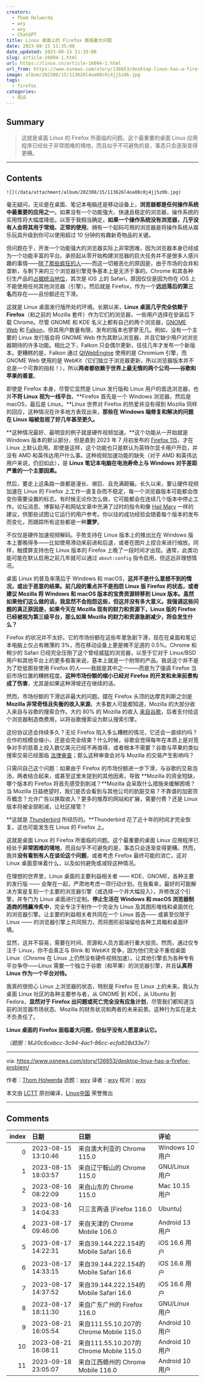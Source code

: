 ```yaml
---
creators:
  - Thom Holwerda
  - wxy
  - wxy
  - ChatGPT
title: Linux 桌面上的 Firefox 面临着大问题
date: 2023-08-15 11:35:00
date_updated: 2023-08-15 11:35:00
slug: article-16094-1.html
url: https://linux.cn/article-16094-1.html
url_from: https://www.osnews.com/story/136653/desktop-linux-has-a-firefox-problem/
image: album/202308/15/113626l4oa08c0j4jj5z0b.jpg
tags:
  - firefox
categories:
  - 观点
---
```


## Summary

> 这就是桌面 Linux 的 Firefox 所面临的问题。这个最重要的桌面 Linux 应用程序已经处于非常困难的境地，而且似乎不可避免的是，事态只会逐渐变得更糟。

***

<!-- more -->

## Contents

`![](/data/attachment/album/202308/15/113626l4oa08c0j4jj5z0b.jpg)`

毫无疑问，无论是在桌面、笔记本电脑还是移动设备上，**浏览器都是任何操作系统中最重要的应用之一**。如果没有一个功能强大、快速且稳定的浏览器，操作系统的实用性将大幅度降低，以至于我相当确定，**如果一个操作系统没有浏览器，几乎没有人会将其用于常规、正常的使用**。拥有一个起码可用的浏览器是将操作系统从娱乐玩具升级到你可以使用超过 10 分钟的有趣新奇物品的关键。

但问题在于，开发一个功能强大的浏览器实际上非常困难，因为浏览器本身已经成为一个功能丰富的平台。承担起从零开始构建浏览器的巨大任务并不是很多人感兴趣的事情——[除了那些疯狂的人](https://www.ladybird.dev/)——而这一切被恶化的原因是，由于市场的合并和垄断，与剩下来的三个浏览器引擎竞争基本上是无济于事的。Chrome 和其各种衍生产品的[占据统治地位](https://gs.statcounter.com/browser-market-share)，其次是 iOS 上的 Safari，原因仅仅是因为你在 iOS 上不能使用任何其他浏览器（引擎）。然后就是 Firefox，作为一个**远远落后的第三名**而存在——且份额还在下滑。

这就是 Linux 桌面发行版所处的环境。长期以来，**Linux 桌面几乎完全依赖于 Firefox**（和之前的 Mozilla 套件）作为它们的浏览器，一些用户选择在安装后下载 Chrome。尽管 GNOME 和 KDE 名义上都有自己的两个浏览器，[GNOME Web](https://wiki.gnome.org/Apps/Web) 和 [Falkon](https://www.falkon.org/)，但其用户数量有限，发布的版本也寥寥无几。例如，没有一个主要的 Linux 发行版会将 GNOME Web 作为其默认浏览器，并且它缺少用户对浏览器期待的许多功能。相比之下，Falkon 只会偶尔更新，往往几年才发布一个新版本。更糟糕的是，Falkon 通过 [QtWebEngine](https://wiki.qt.io/QtWebEngine) 使用的是 Chromium 引擎，而 GNOME Web 使用的是 WebKit（它们独立于浏览器更新，所以浏览器版本并不总是一个可靠的指标！），所以**两者都依赖于世界上最无情的两个公司——谷歌和苹果的善意**。

即使是 Firefox 本身，尽管它显然是 Linux 发行版和 Linux 用户的首选浏览器，也并**不将 Linux 视为一线平台**。**Firefox 首先是一个 Windows 浏览器，然后是 macOS，最后是 Linux。**Linux 世界对 Firefox 的热爱并没有得到 Mozilla 同样的回应，这种情况在许多地方表现出来，**那些在 Windows 端修复和解决的问题在 Linux 端被忽视了好几年甚至更久。**

**这种情况最好、最明显的例子就是硬件视频加速。**这个功能从一开始就是 Windows 版本的默认部分，但是直到 2023 年 7 月初发布的 [Firefox 115](https://www.omgubuntu.co.uk/2023/07/firefox-115-intel-gpu-video-decoding-on-linux)，才在 Linux 上默认启用。即使是这样，这个功能也只是默认为英特尔显卡用户开启，并没有 AMD 和英伟达用户什么事。这种视频加速功能的缺失（对于 AMD 和英伟达用户来说，仍旧如此），是 **Linux 笔记本电脑在电池寿命上与 Windows 对手差距严重的一个主要因素。**

然后，要走上这条路一直都是漫长、艰巨、且充满颠簸。长久以来，要让硬件视频加速在 Linux 的 Firefox 上工作一直复杂而不稳定，每一个浏览器版本可能都会改变你需要设置的标志。有时候无论你怎么做，它可能都会在连续几个版本中停止工作。论坛消息、博客帖子和网站文章中充满了过时的指令和像 [Hail Mary](https://en.wikipedia.org/wiki/Hail_Mary) 一样的建议，供那些试图让它运行的用户参考。你以往的成功经验会随着每个版本的发布而变化，而跟踪所有这些都是一种**噩梦**。

不仅仅是硬件加速视频解码。手势支持在 Linux 版本上的推出比在 Windows 版本上要晚得多——比如使用滑动来前进和后退，或者在图片上捏合来进行缩放。同样，触摸屏支持也在 Linux 版本的 Firefox 上晚了一段时间才出现。通常，此类功能可能在默认启用之前几年就可以通过 `about:config` 指令启用，但这远非理想情况。

桌面 Linux 的普及率落后于 Windows 和 macOS，**这并不是什么意想不到的情况，或出于恶意的结果。**前几段的重点并不是抱怨 Linux 版 Firefox 的状态，或者建议 Mozilla 将 Windows 和 macOS 版本的宝贵资源转移到 Linux 版本。虽然如果他们这么做的话，我显然不会抱怨这些，但这并没有多大意义。我强调这些问题的真正原因是，如果今天在 Mozilla 现有的财力和资源下，Linux 版的 Firefox 已经被视为第三级平台，那么**如果 Mozilla 的财力和资源急剧减少，将会发生什么？**

Firefox 的状况并不太好。它的市场份额在这些年里急剧下滑，现在在桌面和笔记本电脑上仅占有微薄的 3%，而在移动设备上更是微不足道的 0.5%。Chrome 和稍少的 Safari 已经完全压倒了这个曾经威猛的浏览器，以至于它对于 Linux/BSD 用户和其他平台上的更多极客来说，基本上就是一个附带的产品。我说这个并不是为了贬低那些使用 Firefox 的人——我就是其中之一——而是为了强调 Firefox 当前市场位置的糟糕程度。**这种市场份额的缩小已经对 Firefox 的开发和未来前景构成了伤害**，尤其是如果这种滑坡还在继续的话。

然而，市场份额的下滑远非最大的问题。摆在 Firefox 头顶的达摩克利斯之剑是 **Mozilla 非常奇怪且失衡的收入来源**。大多数人可能都知道，Mozilla 的大部分收入来自与谷歌的搜索合作。大约 80% 的 Mozilla 的收入 [来自谷歌](https://www.bloomberg.com/news/newsletters/2023-05-05/why-google-keeps-paying-mozilla-s-firefox-even-as-chrome-dominates)，后者支付给这个浏览器制造商费用，以将谷歌搜索设为默认搜索引擎。

这份协议还会持续多久？无论 Firefox 陷入多么糟糕的情况，它还会一直续约吗？合作的规模会缩小，还是会完全结束？什么时候，谷歌会觉得每年在本质上是对竞争对手的慈善上投入数亿美元已经不再值得，或者根本不需要？谷歌与苹果的类似搜索交易已经面临 [法律审查](https://www.businessinsider.com/google-apple-search-deal-doj-antitrust-suit-2020-10?op=1&r=US&IR=T)；那么这种审查会对与 Mozilla 的交易产生影响吗？

只需问自己这个问题：如果由于 Firefox 的市场份额进一步下滑，与谷歌的交易泡汤，两者结合起来，或甚至这里未提到的其他因素，导致 **Mozilla 的资金短缺，哪个版本的 Firefox 将首先感受到削减？**Mozilla 会采取什么措施来缓解困境？当 Mozilla 日益绝望时，我们是否会看到与其他公司的肮脏交易？不靠谱的加密货币概念？允许广告以换取收入？更多的推荐的网站和扩展，需要付费？还是 Linux 版本将被全部削减，让社区接管？

**这就是 [Thunderbird](https://www.osnews.com/story/26159/mozilla-to-cease-development-on-thunderbird/) 所经历的。**Thunderbird 花了近十年的时间才完全恢复。这也可能发生在 Linux 的 Firefox 上。

这就是桌面 Linux 的 Firefox 所面临的问题。这个最重要的桌面 Linux 应用程序已经处于**非常困难的境地**，而且似乎不可避免的是，事态只会逐渐变得更糟。然而，我并**没有看到有人在谈论这个问题**，或者考虑 Firefox 最终可能的消亡，这对 Linux 桌面意味着什么，以及如何避免或减轻这种情况。

在理想的世界里，Linux 桌面的主要利益相关者 —— KDE、GNOME，各种主要的发行版 —— 会聚在一起，严肃地考虑一项行动计划。在我看来，最好的可能解决方案是复刻一个主要的浏览器引擎（或选择一个并大幅投入），并修改这个引擎，并专门为 Linux 桌面进行定制。**停止生活在 Windows 和 macOS 浏览器制造商的残羹冷炙中**，完全专注于制作一个完全为 Linux 及其图形堆栈和桌面优化的浏览器引擎。让主要的利益相关者共同在一个 Linux 首选—— 或甚至仅限于 Linux —— 的浏览器引擎上共同努力，而将图形前端留给各种工具箱和桌面环境。

显然，这并不容易，需要在时间、资源和人员方面进行重大投资。然而，通过仅专注于 Linux，你不会真正与 Blink 和 WebKit 竞争，因为他们完全不重视桌面 Linux（Chrome 在 Linux 上仍然没有硬件视频加速）。让其他引擎去为各种专有平台争夺——Linux 需要一个独立于谷歌（和苹果）的浏览器引擎，并且**认真将 Linux 作为一个平台对待。**

我真的很担心 Linux 上浏览器的状态，特别是 Firefox 在 Linux 上的未来。我认为桌面 Linux 社区的各种主要参与者，从 GNOME 到 KDE，从 Ubuntu 到 Fedora，**显然对于 Firefox 出问题或死亡完全没有应急计划**，尽管我们都知道当前的浏览器市场状态、Mozilla 的财务状况和两者的未来前景。这种行为实在是太不负责任了。

**Linux 桌面的 Firefox 面临着大问题，但似乎没有人愿意承认它。**

*（题图：MJ/0c6cebcc-3c94-4ac1-86cc-ecfa828d33e7）*

---

via: <https://www.osnews.com/story/136653/desktop-linux-has-a-firefox-problem/> 

作者：[Thom Holwerda](https://www.osnews.com/story/author/thom-holwerda/) 选题：[wxy](https://github.com/wxy) 译者：[wxy](https://github.com/wxy) 校对：[wxy](https://github.com/wxy)

本文由 [LCTT](https://github.com/LCTT/TranslateProject) 原创编译，[Linux中国](https://linux.cn/article-16092-1.html) 荣誉推出

***

## Comments

|   index | 日期                | 日期                                                    | 评论                                                                                                                                                                                 |
|--------:|:--------------------|:--------------------------------------------------------|:-------------------------------------------------------------------------------------------------------------------------------------------------------------------------------------|
|       0 | 2023-08-15 13:10:46 | 来自澳大利亚的 Chrome 115.0|Windows 10 用户             | 优胜劣汰 人家mozilla都不在意 用户又何必着急呢                                                                                                                                        |
|       1 | 2023-08-15 18:03:57 | 来自辽宁鞍山的 Chrome 115.0|GNU/Linux 用户              | 复刻Chromium，建立专为linux定制的分支，兼容插件...                                                                                                                                   |
|       2 | 2023-08-16 08:22:09 | 来自山东的 Chrome 115.0|Mac 10.15 用户                  | 正在用ThunderBird看这篇文章                                                                                                                                                          |
|       3 | 2023-08-16 14:04:33 | 只三言两语 [Firefox 116.0|Ubuntu]                       | 我是firefox用户，不能想像Linux如果没了firefox会是什么样的                                                                                                                            |
|       4 | 2023-08-17 09:46:06 | 来自天津的 Chrome Mobile 106.0|Android 13 用户          | 说得很有道理                                                                                                                                                                         |
|       5 | 2023-08-17 14:22:31 | 来自39.144.222.154的 Mobile Safari 16.6|iOS 16.6 用户   | konqueror？                                                                                                                                                                          |
|       6 | 2023-08-17 14:33:15 | 来自39.144.222.154的 Mobile Safari 16.6|iOS 16.6 用户   | 自己搭个Linux看看，Linux桌面对Firefox到底有什么依赖？仅仅是少量的JS相关包依赖gecko。至于Mozllia倒了后怎么办，建议参考mysql、ffmpeg、xfree86。事实上，Mozllia已经倒过一次了：Netscape |
|       7 | 2023-08-17 14:37:52 | 来自39.144.222.154的 Mobile Safari 16.6|iOS 16.6 用户   | 开源依靠商业等于羊找狼认爸爸                                                                                                                                                         |
|       8 | 2023-08-17 18:11:30 | 来自广东广州的 Firefox 116.0|GNU/Linux 用户             | rust 优化的 fx 引擎究竟如何了？感觉没声音了                                                                                                                                          |
|       9 | 2023-08-21 16:05:54 | 来自111.55.10.207的 Chrome Mobile 115.0|Android 10 用户 | Konqueror也是KDE的浏览器，但底层也是基于QtWebEngine的                                                                                                                                |
|      10 | 2023-08-21 16:08:11 | 来自111.55.10.207的 Chrome Mobile 115.0|Android 10 用户 | 幸好有Waterfox、Iceraven这些积极开发的、基于Firefox的第三方开源版本，起码多一种选择，还比官方Firefox更流畅                                                                           |
|      11 | 2023-09-18 23:05:07 | 来自江西赣州的 Chrome Mobile 116.0|Android 10 用户      | 假设mozilla的结局是被收购，那么最终是被哪家企业收购？SUSE？甲骨文？我不知道。                                                                                                        |
